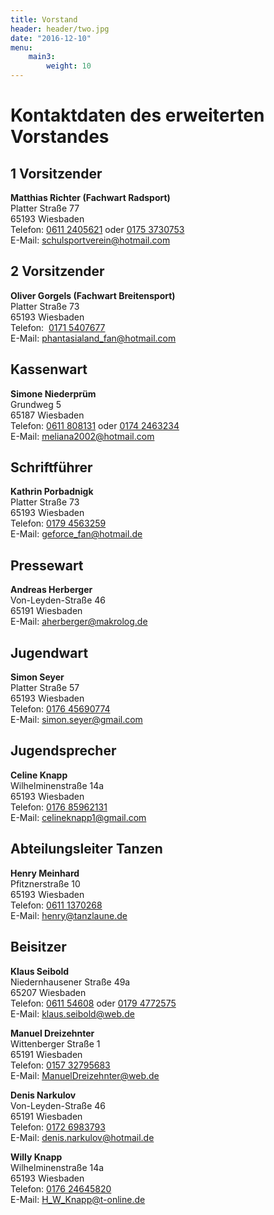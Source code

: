 ```yaml
---
title: Vorstand
header: header/two.jpg
date: "2016-12-10"
menu: 
    main3:
        weight: 10
---
```


# Kontaktdaten des erweiterten Vorstandes

## 1 Vorsitzender

**Matthias Richter (Fachwart Radsport)**  
Platter Straße 77  
65193 Wiesbaden  
Telefon: [0611 2405621](tel:+496112405621) oder [0175 3730753](tel:+491753730753)  
E-Mail: [schulsportverein@hotmail.com](mailto:schulsportverein@hotmail.com)

## 2 Vorsitzender

**Oliver Gorgels (Fachwart Breitensport)**  
Platter Straße 73  
65193 Wiesbaden  
Telefon:  [0171 5407677](tel:+491715407677)  
E-Mail: [phantasialand_fan@hotmail.com](mailto:phantasialand_fan@hotmail.com)

## Kassenwart

**Simone Niederprüm**  
Grundweg 5  
65187 Wiesbaden  
Telefon: [0611 808131](tel:+49611808131) oder [0174 2463234](tel:+491742463234)  
E-Mail: [meliana2002@hotmail.com](mailto:meliana2002@hotmail.com)

## Schriftführer

**Kathrin Porbadnigk**  
Platter Straße 73  
65193 Wiesbaden  
Telefon: [0179 4563259](tel:+491794563259)   
E-Mail: [geforce_fan@hotmail.de](mailto:geforce_fan@hotmail.de)

## Pressewart

**Andreas Herberger**  
Von-Leyden-Straße 46  
65191 Wiesbaden  
E-Mail: [aherberger@makrolog.de](mailto:aherberger@makrolog.de)

## Jugendwart

**Simon Seyer**  
Platter Straße 57  
65193 Wiesbaden  
Telefon: [0176 45690774](tel:+4917645690774)  
E-Mail: [simon.seyer@gmail.com](mailto:simon.seyer@gmail.com)

## Jugendsprecher

**Celine Knapp**  
Wilhelminenstraße 14a  
65193 Wiesbaden  
Telefon: [0176 85962131](tel:+4917685962131)  
E-Mail: [celineknapp1@gmail.com](mailto:celineknapp1@gmail.com)

## Abteilungsleiter Tanzen

**Henry Meinhard**  
Pfitznerstraße 10  
65193 Wiesbaden  
Telefon: [0611 1370268](tel:+496111370268)  
E-Mail: [henry@tanzlaune.de](mailto:henry@tanzlaune.de)

## Beisitzer

**Klaus Seibold**  
Niedernhausener Straße 49a  
65207 Wiesbaden  
Telefon: [0611 54608](tel:+4961154608) oder [0179 4772575](tel:+491794772575)  
E-Mail: [klaus.seibold@web.de](mailto:klaus.seibold@web.de)

**Manuel Dreizehnter**  
Wittenberger Straße 1  
65191 Wiesbaden  
Telefon: [0157 32795683](tel:+4915732795683)  
E-Mail: [ManuelDreizehnter@web.de](mailto:ManuelDreizehnter@web.de)

**Denis Narkulov**  
Von-Leyden-Straße 46  
65191 Wiesbaden    
Telefon: [0172 6983793](tel:+491726983793)  
E-Mail: [denis.narkulov@hotmail.de](mailto:denis.narkulov@hotmail.de)

**Willy Knapp**  
Wilhelminenstraße 14a  
65193 Wiesbaden    
Telefon: [0176 24645820](tel:+4917624645820)  
E-Mail: [H_W_Knapp@t-online.de](mailto:H_W_Knapp@t-online.de)
